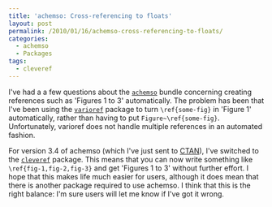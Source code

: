 ```yaml
---
title: 'achemso: Cross-referencing to floats'
layout: post
permalink: /2010/01/16/achemso-cross-referencing-to-floats/
categories:
  - achemso
  - Packages
tags:
  - cleveref
---
```

I've had a a few questions about the [`achemso`](https://ctan.org/pkg/achemso) bundle concerning creating references such as 'Figures 1 to 3' automatically. The problem has been that I've been using the [`varioref`](https://ctan.org/pkg/varioref) package to turn `\ref{some-fig}` in 'Figure 1' automatically, rather than having to put `Figure~\ref{some-fig}`. Unfortunately, varioref does not handle multiple references in an automated fashion.

For version 3.4 of achemso (which I've just sent to [CTAN](https://www.ctan.org)), I've switched to the [`cleveref`](https://ctan.org/pkg/cleveref) package. This means that you can now write something like `\ref{fig-1,fig-2,fig-3}` and get 'Figures 1 to 3' without further effort. I hope that this makes life much easier for users, although it does mean that there is another package required to use achemso. I think that this is the right balance: I'm sure users will let me know if I've got it wrong.
